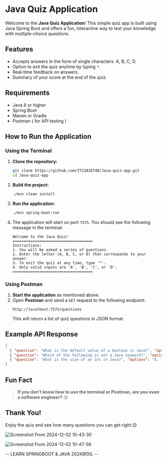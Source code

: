 # Java Quiz Application  

Welcome to the **Java Quiz Application**! This simple quiz app is built using Java Spring Boot and offers a fun, interactive way to test your knowledge with multiple-choice questions.

## Features  
- Accepts answers in the form of single characters: A, B, C, D.  
- Option to exit the quiz anytime by typing `*`.  
- Real-time feedback on answers.  
- Summary of your score at the end of the quiz.

## Requirements  
- Java 8 or higher  
- Spring Boot  
- Maven or Gradle  
- Postman ( for API testing )  

## How to Run the Application  

### Using the Terminal  
1. **Clone the repository:**  
   ```bash  
   git clone https://github.com/IT21826740/Java-quiz-app.git
   cd Java-quiz-app 
   ```  

2. **Build the project:**  
   ```bash  
   ./mvn clean install  
   ```  

3. **Run the application:**  
   ```bash  
   ./mvn spring-boot:run  
   ```  

4. The application will start on port `7575`. You should see the following message in the terminal:  
   ```  
   Welcome to the Java Quiz!  
   ====================================  
   Instructions:  
   1. You will be asked a series of questions.  
   2. Enter the letter (A, B, C, or D) that corresponds to your answer.  
   3. To exit the quiz at any time, type '*'.  
   4. Only valid inputs are 'A', 'B', 'C', or 'D'.  
   ====================================  
   ```  

### Using Postman  
1. **Start the application** as mentioned above.  
2. Open **Postman** and send a `GET` request to the following endpoint:  
   ```  
   http://localhost:7575/questions  
   ```  
   This will return a list of quiz questions in JSON format.  

## Example API Response  
```json  
[  
  { "question": "What is the default value of a boolean in Java?", "options": "A. true, B. false, C. null, D. 0" },  
  { "question": "Which of the following is not a Java keyword?", "options": "A. static, B. new, C. goto, D. main" },  
  { "question": "What is the size of an int in Java?", "options": "A. 16 bits, B. 32 bits, C. 64 bits, D. 8 bits" }  
]  
```  

## Fun Fact  
> **If you don't know how to use the terminal or Postman, are you even a software engineer?** 😉  

## Thank You!  
Enjoy the quiz and see how many questions you can get right.😊  

![Screenshot From 2024-12-02 10-43-30](https://github.com/user-attachments/assets/d5f3a7aa-1134-42c6-9466-46d725698f6a)

![Screenshot From 2024-12-02 10-47-56](https://github.com/user-attachments/assets/ac771441-de47-4f8d-8ca6-2bdda59bf34a)

-- LEARN SPRINGBOOT & JAVA  2024@DIL -- 
